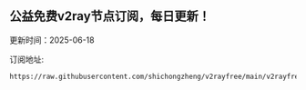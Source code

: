## 公益免费v2ray节点订阅，每日更新！
更新时间：2025-06-18

订阅地址:
```
https://raw.githubusercontent.com/shichongzheng/v2rayfree/main/v2rayfree
```
